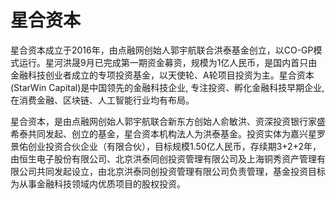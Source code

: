 # 星合资本

星合资本成立于2016年，由点融网创始人郭宇航联合洪泰基金创立，以CO-GP模式运行。星河洪晟9月已完成第一期资金募资，规模为1亿人民币，是国内首只由金融科技创业者成立的专项投资基金，以天使轮、A轮项目投资为主。星合资本(StarWin Capital)是中国领先的金融科技企业, 专注投资、孵化金融科技早期企业,在消费金融、区块链、人工智能行业均有布局。

星合资本，是由点融网创始人郭宇航联合新东方创始人俞敏洪、资深投资银行家盛希泰共同发起、创立的基金，星合资本机构法人为洪泰基金。投资实体为嘉兴星罗景佑创业投资合伙企业（有限合伙），目标规模1.50亿人民币，存续期3+2+2年，由恒生电子股份有限公司、北京洪泰同创投资管理有限公司及上海铜秀资产管理有限公司共同发起设立，由北京洪泰同创投资管理有限公司负责管理，基金投资目标为从事金融科技领域内优质项目的股权投资。
